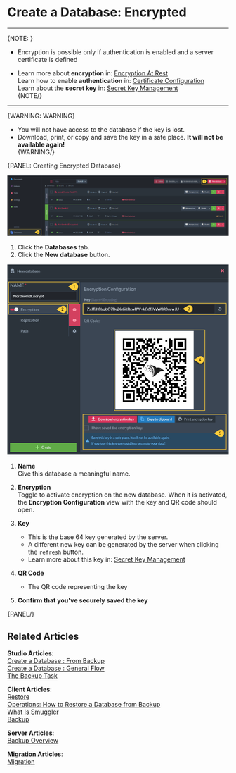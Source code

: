 # Create a Database: Encrypted
---

{NOTE: }

* Encryption is possible only if authentication is enabled and a server certificate is defined

* Learn more about **encryption** in: [Encryption At Rest](../../../server/security/encryption/encryption-at-rest)  
  Learn how to enable **authentication** in: [Certificate Configuration](../../../server/security/authentication/certificate-configuration)  
  Learn about the **secret key** in: [Secret Key Management](../../../server/security/encryption/secret-key-management)  
{NOTE/}

---

{WARNING: WARNING}

   * You will not have access to the database if the key is lost.  
   * Download, print, or copy and save the key in a safe place. **It will not be available again!**  
   {WARNING/}

{PANEL: Creating Encrypted Database}

![Create New Database](images/create-new-database.png "Create New Database")

 1. Click the **Databases** tab.  
 2. Click the **New database** button.  


![Create New Database - Encrypted](images/new-database-encrypted.png "Encrypted Database")

1. **Name**  
   Give this database a meaningful name.  

2. **Encryption**  
   Toggle to activate encryption on the new database.  When it is activated, the **Encryption Configuration** view with the key and QR code should open.  

3. **Key**  
   * This is the base 64 key generated by the server.  
   * A different new key can be generated by the server when clicking the `refresh` button.  
   * Learn more about this key in: [Secret Key Management](../../../../server/security/encryption/secret-key-management)  

4. **QR Code**
   * The QR code representing the key  

5. **Confirm that you've securely saved the key**  


{PANEL/}

## Related Articles

**Studio Articles**:   
[Create a Database : From Backup](../../../studio/database/create-new-database/from-backup)  
[Create a Database : General Flow](../../../studio/database/create-new-database/general-flow)  
[The Backup Task](../../../studio/database/tasks/backup-task)    

**Client Articles**:  
[Restore](../../../client-api/operations/maintenance/backup/restore)  
[Operations: How to Restore a Database from Backup](../../../client-api/operations/server-wide/restore-backup)  
[What Is Smuggler](../../../client-api/smuggler/what-is-smuggler)  
[Backup](../../../client-api/operations/maintenance/backup/backup)  

**Server Articles**:  
[Backup Overview](../../../server/ongoing-tasks/backup-overview)  

**Migration Articles**:  
[Migration](../../../migration/server/data-migration)  

